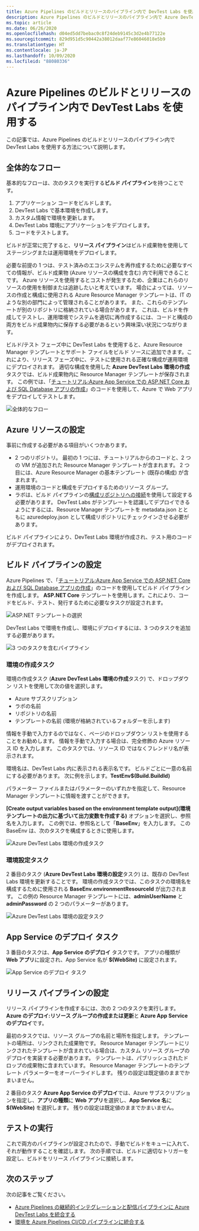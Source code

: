 ```yaml
---
title: Azure Pipelines のビルドとリリースのパイプライン内で DevTest Labs を使用する
description: Azure Pipelines のビルドとリリースのパイプライン内で Azure DevTest Labs を使用する方法について説明します。
ms.topic: article
ms.date: 06/26/2020
ms.openlocfilehash: d04ed5dd7bebac0c8f24deb9145c3d2e4b77122e
ms.sourcegitcommit: 829d951d5c90442a38012daaf77e86046018e5b9
ms.translationtype: HT
ms.contentlocale: ja-JP
ms.lasthandoff: 10/09/2020
ms.locfileid: "88080336"
---
```

# <a name="use-devtest-labs-in-azure-pipelines-build-and-release-pipelines"></a>Azure Pipelines のビルドとリリースのパイプライン内で DevTest Labs を使用する
この記事では、Azure Pipelines のビルドとリリースのパイプライン内で DevTest Labs を使用する方法について説明します。 

## <a name="overall-flow"></a>全体的なフロー
基本的なフローは、次のタスクを実行する**ビルド パイプライン**を持つことです。

1. アプリケーション コードをビルドします。
1. DevTest Labs で基本環境を作成します。
1. カスタム情報で環境を更新します。
1. DevTest Labs 環境にアプリケーションをデプロイします。
1. コードをテストします。 

ビルドが正常に完了すると、**リリース パイプライン**はビルド成果物を使用してステージングまたは運用環境をデプロイします。 

必要な前提の 1 つは、テスト済みのエコシステムを再作成するために必要なすべての情報が、ビルド成果物 (Azure リソースの構成を含む) 内で利用できることです。 Azure リソースを使用するとコストが発生するため、企業はこれらのリソースの使用を制御または追跡したいと考えています。 場合によっては、リソースの作成と構成に使用される Azure Resource Manager テンプレートは、IT のような別の部門によって管理されることがあります。 また、これらのテンプレートが別のリポジトリに格納されている場合があります。 これは、ビルドを作成してテストし、運用環境でシステムを適切に再作成するには、コードと構成の両方をビルド成果物内に保存する必要があるという興味深い状況につながります。 

ビルド/テスト フェーズ中に DevTest Labs を使用すると、Azure Resource Manager テンプレートとサポート ファイルをビルド ソースに追加できます。これにより、リリース フェーズ中に、テストに使用される正確な構成が運用環境にデプロイされます。 適切な構成を使用した **Azure DevTest Labs 環境の作成**タスクでは、ビルド成果物内に Resource Manager テンプレートが保存されます。 この例では、「[チュートリアル:Azure App Service での ASP.NET Core および SQL Database アプリの作成](../app-service/tutorial-dotnetcore-sqldb-app.md)」のコードを使用して、Azure で Web アプリをデプロイしてテストします。

![全体的なフロー](./media/use-devtest-labs-build-release-pipelines/overall-flow.png)

## <a name="set-up-azure-resources"></a>Azure リソースの設定
事前に作成する必要がある項目がいくつかあります。

- 2 つのリポジトリ。 最初の 1 つには、チュートリアルからのコードと、2 つの VM が追加された Resource Manager テンプレートが含まれます。 2 つ目には、Azure Resource Manager の基本テンプレート (既存の構成) が含まれます。
- 運用環境のコードと構成をデプロイするためのリソース グループ。
- ラボは、ビルド パイプラインの[構成リポジトリへの接続](devtest-lab-create-environment-from-arm.md)を使用して設定する必要があります。 DevTest Labs がテンプレートを認識してデプロイできるようにするには、Resource Manager テンプレートを metadata.json とともに azuredeploy.json として構成リポジトリにチェックインさせる必要があります。

ビルド パイプラインにより、DevTest Labs 環境が作成され、テスト用のコードがデプロイされます。

## <a name="set-up-a-build-pipeline"></a>ビルド パイプラインの設定
Azure Pipelines で、「[チュートリアル:Azure App Service での ASP.NET Core および SQL Database アプリの作成](../app-service/tutorial-dotnetcore-sqldb-app.md)」のコードを使用してビルド パイプラインを作成します。 **ASP.NET Core** テンプレートを使用します。これにより、コードをビルド、テスト、発行するために必要なタスクが設定されます。

![ASP.NET テンプレートの選択](./media/use-devtest-labs-build-release-pipelines/select-asp-net.png)

DevTest Labs で環境を作成し、環境にデプロイするには、3 つのタスクを追加する必要があります。

![3 つのタスクを含むパイプライン](./media/use-devtest-labs-build-release-pipelines/pipeline-tasks.png)

### <a name="create-environment-task"></a>環境の作成タスク
環境の作成タスク (**Azure DevTest Labs 環境の作成**タスク) で、ドロップダウン リストを使用して次の値を選択します。

- Azure サブスクリプション
- ラボの名前
- リポジトリの名前
- テンプレートの名前 (環境が格納されているフォルダーを示します) 

情報を手動で入力するのではなく、ページのドロップダウン リストを使用することをお勧めします。 情報を手動で入力する場合は、完全修飾の Azure リソース ID を入力します。 このタスクでは、リソース ID ではなくフレンドリ名が表示されます。 

環境名は、DevTest Labs 内に表示される表示名です。 ビルドごとに一意の名前にする必要があります。 次に例を示します。**TestEnv$(Build.BuildId)** 

パラメーター ファイルまたはパラメーターのいずれかを指定して、Resource Manager テンプレートに情報を渡すことができます。 

**[Create output variables based on the environment template output]\(環境テンプレートの出力に基づいて出力変数を作成する\)** オプションを選択し、参照名を入力します。 この例では、参照名として「**BaseEnv**」を入力します。 この BaseEnv は、次のタスクを構成するときに使用します。 

![Azure DevTest Labs 環境の作成タスク](./media/use-devtest-labs-build-release-pipelines/create-environment.png)

### <a name="populate-environment-task"></a>環境設定タスク
2 番目のタスク (**Azure DevTest Labs 環境の設定**タスク) は、既存の DevTest Labs 環境を更新することです。 環境の作成タスクでは、このタスクの環境名を構成するために使用される **BaseEnv.environmentResourceId** が出力されます。 この例の Resource Manager テンプレートには、**adminUserName** と **adminPassword** の 2 つのパラメーターがあります。 

![Azure DevTest Labs 環境の設定タスク](./media/use-devtest-labs-build-release-pipelines/populate-environment.png)

## <a name="app-service-deploy-task"></a>App Service のデプロイ タスク
3 番目のタスクは、**App Service のデプロイ** タスクです。 アプリの種類が **Web アプリ**に設定され、App Service 名が **$(WebSite)** に設定されます。

![App Service のデプロイ タスク](./media/use-devtest-labs-build-release-pipelines/app-service-deploy.png)

## <a name="set-up-release-pipeline"></a>リリース パイプラインの設定
リリース パイプラインを作成するには、次の 2 つのタスクを実行します。**Azure のデプロイ:リソース グループの作成または更新**と **Azure App Service のデプロイ**です。 

最初のタスクでは、リソース グループの名前と場所を指定します。 テンプレートの場所は、リンクされた成果物です。 Resource Manager テンプレートにリンクされたテンプレートが含まれている場合は、カスタム リソース グループのデプロイを実装する必要があります。 テンプレートは、パブリッシュされたドロップの成果物に含まれています。 Resource Manager テンプレートのテンプレート パラメーターをオーバーライドします。 残りの設定は既定値のままでかまいません。 

2 番目のタスク **Azure App Service のデプロイ**では、Azure サブスクリプションを指定し、**アプリの種類**に **Web アプリ**を選択し、**App Service 名**に **$(WebSite)** を選択します。 残りの設定は既定値のままでかまいません。 

## <a name="test-run"></a>テストの実行
これで両方のパイプラインが設定されたので、手動でビルドをキューに入れて、それが動作することを確認します。 次の手順では、ビルドに適切なトリガーを設定し、ビルドをリリース パイプラインに接続します。

## <a name="next-steps"></a>次のステップ
次の記事をご覧ください。

- [Azure Pipelines の継続的インテグレーションと配信パイプラインに Azure DevTest Labs を統合する](devtest-lab-integrate-ci-cd.md)
- [環境を Azure Pipelines CI/CD パイプラインに統合する](integrate-environments-devops-pipeline.md)
